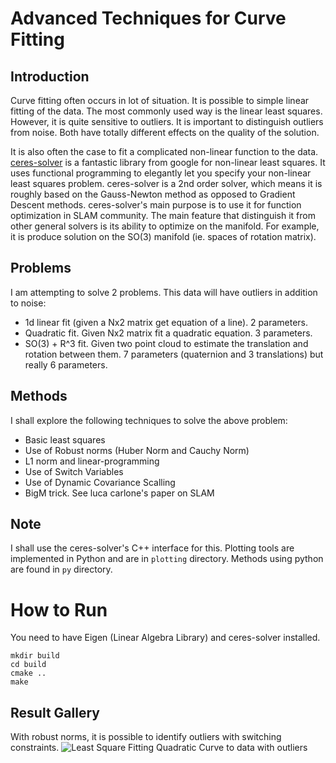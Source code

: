 # Advanced Techniques for Curve Fitting


## Introduction
Curve fitting often occurs in lot of situation. It is possible to simple
linear fitting of the data. The most commonly used way is the linear least squares.
However, it is quite sensitive to outliers. It is important to distinguish
outliers from noise. Both have totally different effects on the quality of the solution.

It is also often the case to fit a complicated non-linear function to the data.
[ceres-solver](http://ceres-solver.org/index.html) is a fantastic library from
google for non-linear least squares. It uses functional programming to elegantly
let you specify your non-linear least squares problem. ceres-solver is a
2nd order solver, which means it is roughly based on the Gauss-Newton method
as opposed to Gradient Descent methods. ceres-solver's main purpose is to
use it for function optimization in SLAM community. The main feature that
distinguish it from other general solvers is its ability to optimize on the
manifold. For example, it is produce solution on the SO(3) manifold (ie.
  spaces of rotation matrix).


## Problems
I am attempting to solve 2 problems. This data will have outliers in addition to noise:
- 1d linear fit (given a Nx2 matrix get equation of a line). 2 parameters.
- Quadratic fit. Given Nx2 matrix fit a quadratic equation. 3 parameters.
- SO(3) + R^3 fit. Given two point cloud to estimate the translation and rotation between them.
  7 parameters (quaternion and 3 translations) but really 6 parameters. 

## Methods
I shall explore the following techniques to solve the above problem:
- Basic least squares
- Use of Robust norms (Huber Norm and Cauchy Norm)
- L1 norm and linear-programming
- Use of Switch Variables
- Use of Dynamic Covariance Scalling
- BigM trick. See luca carlone's paper on SLAM


## Note
I shall use the ceres-solver's C++ interface for this. Plotting tools are implemented
in Python and are in `plotting` directory. Methods using python are found in `py` directory.


# How to Run
You need to have Eigen (Linear Algebra Library) and ceres-solver installed.

```
mkdir build
cd build
cmake ..
make
```

## Result Gallery
With robust norms, it is possible to identify outliers with switching constraints.
![Least Square Fitting Quadratic Curve to data with outliers](plotting/file.gif)
